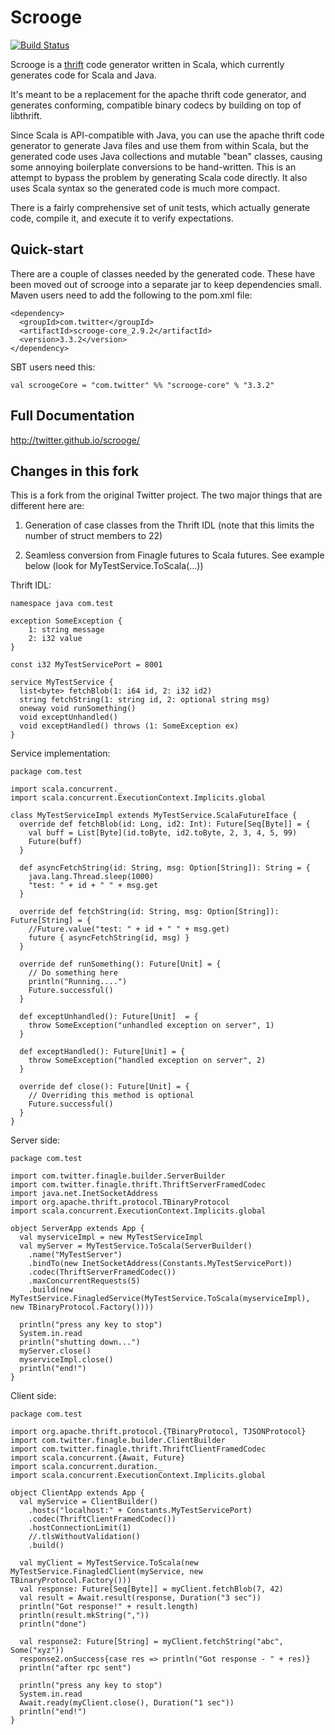 # Scrooge
[![Build Status](https://secure.travis-ci.org/twitter/scrooge.png)](http://travis-ci.org/twitter/scrooge)

Scrooge is a [thrift](http://thrift.apache.org/) code generator written in
Scala, which currently generates code for Scala and Java.

It's meant to be a replacement for the apache thrift code generator, and
generates conforming, compatible binary codecs by building on top of
libthrift.

Since Scala is API-compatible with Java, you can use the apache thrift code
generator to generate Java files and use them from within Scala, but the
generated code uses Java collections and mutable "bean" classes, causing some
annoying boilerplate conversions to be hand-written. This is an attempt to
bypass the problem by generating Scala code directly. It also uses Scala
syntax so the generated code is much more compact.

There is a fairly comprehensive set of unit tests, which actually generate
code, compile it, and execute it to verify expectations.

## Quick-start

There are a couple of classes needed by the generated code. These have been
moved out of scrooge into a separate jar to keep dependencies small.
Maven users need to add the following to the pom.xml file:

    <dependency>
      <groupId>com.twitter</groupId>
      <artifactId>scrooge-core_2.9.2</artifactId>
      <version>3.3.2</version>
    </dependency>

SBT users need this:

    val scroogeCore = "com.twitter" %% "scrooge-core" % "3.3.2"

## Full Documentation

<http://twitter.github.io/scrooge/>

## Changes in this fork

This is a fork from the original Twitter project. The two major things that are different 
here are:

1. Generation of case classes from the Thrift IDL (note that this limits the number of
struct members to 22)

2. Seamless conversion from Finagle futures to Scala futures. See example below (look
for MyTestService.ToScala(...))

Thrift IDL:

    namespace java com.test

    exception SomeException {
        1: string message
        2: i32 value
    }
 
    const i32 MyTestServicePort = 8001
 
    service MyTestService {
      list<byte> fetchBlob(1: i64 id, 2: i32 id2)
      string fetchString(1: string id, 2: optional string msg)
      oneway void runSomething()
      void exceptUnhandled()
      void exceptHandled() throws (1: SomeException ex)
    }
  
Service implementation:

    package com.test
 
    import scala.concurrent._
    import scala.concurrent.ExecutionContext.Implicits.global
 
    class MyTestServiceImpl extends MyTestService.ScalaFutureIface {
      override def fetchBlob(id: Long, id2: Int): Future[Seq[Byte]] = {
        val buff = List[Byte](id.toByte, id2.toByte, 2, 3, 4, 5, 99)
        Future(buff)
      }
 
      def asyncFetchString(id: String, msg: Option[String]): String = {
        java.lang.Thread.sleep(1000)
        "test: " + id + " " + msg.get
      }
 
      override def fetchString(id: String, msg: Option[String]): Future[String] = {
        //Future.value("test: " + id + " " + msg.get)
        future { asyncFetchString(id, msg) }
      }
 
      override def runSomething(): Future[Unit] = {
        // Do something here
        println("Running....")
        Future.successful()
      }
 
      def exceptUnhandled(): Future[Unit]  = {
        throw SomeException("unhandled exception on server", 1)
      }
 
      def exceptHandled(): Future[Unit] = {
        throw SomeException("handled exception on server", 2)
      }
 
      override def close(): Future[Unit] = {
        // Overriding this method is optional
        Future.successful()
      }
    }

Server side:

    package com.test
 
    import com.twitter.finagle.builder.ServerBuilder
    import com.twitter.finagle.thrift.ThriftServerFramedCodec
    import java.net.InetSocketAddress
    import org.apache.thrift.protocol.TBinaryProtocol
    import scala.concurrent.ExecutionContext.Implicits.global
 
    object ServerApp extends App {
      val myserviceImpl = new MyTestServiceImpl
      val myServer = MyTestService.ToScala(ServerBuilder()
        .name("MyTestServer")
        .bindTo(new InetSocketAddress(Constants.MyTestServicePort))
        .codec(ThriftServerFramedCodec())
        .maxConcurrentRequests(5)
        .build(new MyTestService.FinagledService(MyTestService.ToScala(myserviceImpl), new TBinaryProtocol.Factory())))
 
      println("press any key to stop")
      System.in.read
      println("shutting down...")
      myServer.close()
      myserviceImpl.close()
      println("end!")
    }
  
Client side:

    package com.test
 
    import org.apache.thrift.protocol.{TBinaryProtocol, TJSONProtocol}
    import com.twitter.finagle.builder.ClientBuilder
    import com.twitter.finagle.thrift.ThriftClientFramedCodec
    import scala.concurrent.{Await, Future}
    import scala.concurrent.duration._
    import scala.concurrent.ExecutionContext.Implicits.global
 
    object ClientApp extends App {
      val myService = ClientBuilder()
        .hosts("localhost:" + Constants.MyTestServicePort)
        .codec(ThriftClientFramedCodec())
        .hostConnectionLimit(1)
        //.tlsWithoutValidation()
        .build()
 
      val myClient = MyTestService.ToScala(new MyTestService.FinagledClient(myService, new TBinaryProtocol.Factory()))
      val response: Future[Seq[Byte]] = myClient.fetchBlob(7, 42)
      val result = Await.result(response, Duration("3 sec"))
      println("Got response!" + result.length)
      println(result.mkString(","))
      println("done")
 
      val response2: Future[String] = myClient.fetchString("abc", Some("xyz"))
      response2.onSuccess{case res => println("Got response - " + res)}
      println("after rpc sent")
 
      println("press any key to stop")
      System.in.read
      Await.ready(myClient.close(), Duration("1 sec"))
      println("end!")
    }
